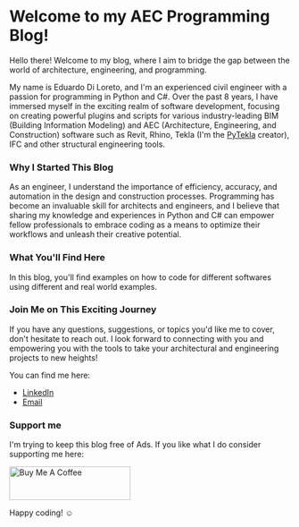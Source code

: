 # Welcome to my AEC Programming Blog!

Hello there! Welcome to my blog, where I aim to bridge the gap between the world of architecture, engineering, and programming. 

My name is Eduardo Di Loreto, and I'm an experienced civil engineer with a passion for programming in Python and C#. Over the past 8 years, I have immersed myself in the exciting realm of software development, focusing on creating powerful plugins and scripts for various industry-leading BIM (Building Information Modeling) and AEC (Architecture, Engineering, and Construction) software such as Revit, Rhino, Tekla (I'm the [PyTekla](https://efdiloreto.github.io/PyTekla/) creator), IFC and other structural engineering tools.

### Why I Started This Blog

As an engineer, I understand the importance of efficiency, accuracy, and automation in the design and construction processes. Programming has become an invaluable skill for architects and engineers, and I believe that sharing my knowledge and experiences in Python and C# can empower fellow professionals to embrace coding as a means to optimize their workflows and unleash their creative potential.

### What You'll Find Here

In this blog, you'll find examples on how to code for different softwares using different and real world examples.

### Join Me on This Exciting Journey

If you have any questions, suggestions, or topics you'd like me to cover, don't hesitate to reach out. I look forward to connecting with you and empowering you with the tools to take your architectural and engineering projects to new heights!

You can find me here:

- [LinkedIn](https://www.linkedin.com/in/ediloreto/)
- [Email](mailto:efdiloreto@gmail.com)

### Support me

I'm trying to keep this blog free of Ads. If you like what I do consider supporting me here:

<a href="https://www.buymeacoffee.com/efdiloreto" target="_blank"><img src="https://cdn.buymeacoffee.com/buttons/v2/default-violet.png" alt="Buy Me A Coffee" style="height: 60px !important;width: 217px !important;" ></a>

Happy coding! ☺️


